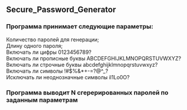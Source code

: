 ## Secure_Password_Generator

### Программа принимает следующие параметры:
Количество паролей для генерации;  
Длину одного пароля;  
Включать ли цифры 0123456789?  
Включать ли прописные буквы ABCDEFGHIJKLMNOPQRSTUVWXYZ?  
Включать ли строчные буквы abcdefghijklmnopqrstuvwxyz?  
Включать ли символы !#$%&*+-=?@^_?  
Исключать ли неоднозначные символы il1Lo0O?  

### Программа выводит N сгерерированных паролей по заданным параметрам
